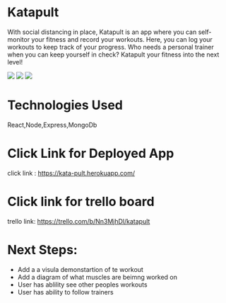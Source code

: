 # Katapult
With social distancing in place, Katapult is an app where you can self-monitor your fitness and record your workouts. Here, you can log your workouts to keep track of your progress. Who needs a personal trainer when you can keep yourself in check? Katapult your fitness into the next level!

![](https://i.imgur.com/l1VeTHu.jpg)
![](https://i.imgur.com/wAMmkhP.jpg)
![](https://i.imgur.com/xatzv5c.png)

 

# Technologies Used
React,Node,Express,MongoDb

# Click Link for Deployed App

click link : https://kata-pult.herokuapp.com/

# Click link for trello board

trello link: https://trello.com/b/Nn3MjhDl/katapult

# Next Steps:

- Add a a visula demonstartion of te workout
- Add a diagram of what muscles are beimng worked on
- User has ablility see other peoples workouts
- User has ability to follow trainers

